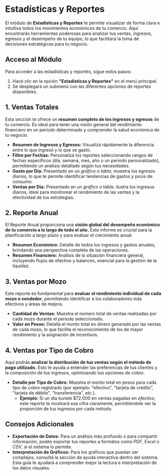 # Estadísticas y Reportes

El módulo de **Estadísticas y Reportes** te permite visualizar de forma clara e intuitiva todos los movimientos económicos de tu comercio. Aquí encontrarás herramientas poderosas para analizar tus ventas, ingresos, egresos y el desempeño de tu equipo, lo que facilitará la toma de decisiones estratégicas para tu negocio.


## Acceso al Módulo

Para acceder a las estadísticas y reportes, sigue estos pasos:

1.  Hacé clic en la opción **"Estadísticas y Reportes"** en el menú principal.
2.  Se desplegará un submenú con las diferentes opciones de reportes disponibles.


## 1. Ventas Totales

Esta sección te ofrece un **resumen completo de los ingresos y egresos** de tu comercio. Es ideal para tener una visión general del rendimiento financiero en un período determinado y comprender la salud económica de tu negocio.

* **Resumen de Ingresos y Egresos:** Visualizá rápidamente la diferencia entre lo que ingresó y lo que se gastó.
* **Filtro por Fechas:** Personalizá los reportes seleccionando rangos de fechas específicos (día, semana, mes, año o un período personalizado), permitiendo un análisis detallado según tus necesidades.
* **Gasto por Día:** Presentado en un *gráfico o tabla*, muestra los egresos diarios, lo que te permite identificar tendencias de gastos y picos de consumo.
* **Ventas por Día:** Presentado en un *gráfico o tabla*, ilustra los ingresos diarios, ideal para monitorear el rendimiento de las ventas y la efectividad de tus estrategias.


## 2. Reporte Anual

El Reporte Anual proporciona una **visión global del desempeño económico de tu comercio a lo largo de todo el año.** Este informe es crucial para la planificación a largo plazo y para evaluar el crecimiento anual.

* **Resumen Económico:** Detalle de todos los ingresos y gastos anuales, brindando una perspectiva completa de las operaciones.
* **Resumen Financiero:** Análisis de la situación financiera general, incluyendo flujos de efectivo y balances, esencial para la gestión de la liquidez.


## 3. Ventas por Mozo

Este reporte es fundamental para **evaluar el rendimiento individual de cada mozo o vendedor**, permitiendo identificar a los colaboradores más efectivos y áreas de mejora.

* **Cantidad de Ventas:** Muestra el número total de ventas realizadas por cada mozo durante el período seleccionado.
* **Valor en Pesos:** Detalla el monto total en dinero generado por las ventas de cada mozo, lo que facilita el reconocimiento de los de mayor rendimiento y la asignación de incentivos.


## 4. Ventas por Tipo de Cobro

Aquí podrás **analizar la distribución de tus ventas según el método de pago utilizado.** Esto te ayuda a entender las preferencias de tus clientes y la composición de tus ingresos, optimizando tus opciones de cobro.

* **Detalle por Tipo de Cobro:** Muestra el monto total en pesos para cada tipo de cobro registrado (por ejemplo: "efectivo", "tarjeta de crédito", "tarjeta de débito", "transferencia", etc.).
    * **Ejemplo:** Si un día tuviste $72.000 en ventas pagadas en *efectivo*, este reporte te mostrará esa cifra claramente, permitiéndote ver la proporción de tus ingresos por cada método.


## Consejos Adicionales

* **Exportación de Datos:** Para un análisis más profundo o para compartir información, podés exportar tus reportes a formatos como *PDF*, *Excel* o *CSV*, si el sistema lo permite.
* **Interpretación de Gráficos:** Para los gráficos que puedan ser complejos, consultá la sección de ayuda interactiva dentro del sistema. Esta guía te ayudará a comprender mejor la lectura e interpretación de los datos visuales.

